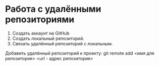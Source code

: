 # Работа с удалёнными репозиториями
1. Создать аккаунт на GitHub
2. Создать локальный репозиторий.
3. Связать удалённый репозиторий с локальным.

Добавить удалённый репозиторий к проекту:
git remote add <имя для репозитория> <url - адрес репозитория>
